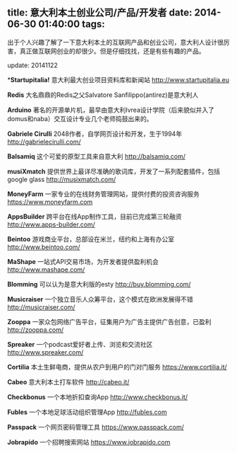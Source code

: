 title: 意大利本土创业公司/产品/开发者
date: 2014-06-30 01:40:00
tags:
---
出于个人兴趣了解了一下意大利本土的互联网产品和创业公司，意大利人设计很厉害，真正做互联网创业的却很少。但是仔细找找，还是有些有趣的产品。
<!--more-->
update: 20141122

***Startupitalia!**
意大利最大创业项目资料库和新闻站
http://www.startupitalia.eu

**Redis**
大名鼎鼎的Redis之父Salvatore Sanfilippo(antirez)是意大利人

**Arduino**
著名的开源单片机，最早由意大利Ivrea设计学院（后来貌似并入了domus和naba）交互设计专业几个老师捣鼓出来的。

**Gabriele Cirulli**
2048作者，自学网页设计和开发，生于1994年
http://gabrielecirulli.com/

**Balsamiq**
这个可爱的原型工具来自意大利
http://balsamiq.com/

**musiXmatch**
提供世界上最详尽准确的歌词库，开发了一系列配套插件，包括google glass
http://musixmatch.com/

**MoneyFarm**
一家专业的在线财务管理网站，提供付费的投资咨询服务
https://www.moneyfarm.com

**AppsBuilder**
跨平台在线App制作工具，目前已完成第三轮融资
http://www.apps-builder.com/

**Beintoo**
游戏商业平台，总部设在米兰，纽约和上海有办公室
http://www.beintoo.com/

**MaShape**
一站式API交易市场，为开发者提供盈利机会
http://www.mashape.com/

**Blomming**
可以认为是意大利版的esty
http://buy.blomming.com/

**Musicraiser**
一个独立音乐人众筹平台，这个模式在欧洲发展得不错
http://musicraiser.com/

**Zooppa**
一家众包网络广告平台，征集用户为广告主提供广告创意，已盈利
http://zooppa.com/

**Spreaker**
一个podcast爱好者上传、浏览和交流社区
http://www.spreaker.com/

**Cortilia**
本土生鲜电商，提供从农户到用户的门对门服务
https://www.cortilia.it/

**Cabeo**
意大利本土打车软件
http://cabeo.it/

**Checkbonus**
一个本地折扣查询App
http://www.checkbonus.it/

**Fubles**
一个本地足球活动组织管理App
http://fubles.com

**Passpack**
一个网页密码管理工具
https://www.passpack.com/

**Jobrapido**
一个招聘搜索网站
https://www.jobrapido.com